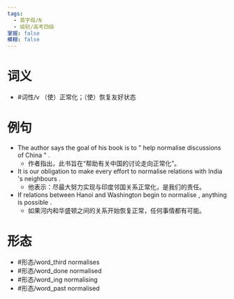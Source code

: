```yaml
---
tags:
  - 首字母/N
  - 级别/高考四级
掌握: false
模糊: false
---
```

# 词义
- #词性/v  （使）正常化；（使）恢复友好状态
# 例句
- The author says the goal of his book is to " help normalise discussions of China " .
	- 作者指出，此书旨在“帮助有关中国的讨论走向正常化”。
- It is our obligation to make every effort to normalise relations with India 's neighbours .
	- 他表示：尽最大努力实现与印度邻国关系正常化，是我们的责任。
- If relations between Hanoi and Washington begin to normalise , anything is possible .
	- 如果河内和华盛顿之间的关系开始恢复正常，任何事情都有可能。
# 形态
- #形态/word_third normalises
- #形态/word_done normalised
- #形态/word_ing normalising
- #形态/word_past normalised
